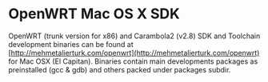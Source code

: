 # OpenWRT Mac OS X SDK 

OpenWRT (trunk version for x86) and Carambola2 (v2.8) SDK and Toolchain development binaries can be found at [http://mehmetalierturk.com/openwrt](http://mehmetalierturk.com/openwrt) for Mac OSX (El Capitan). Binaries contain main developments packages  as preinstalled (gcc & gdb) and others packed under packages subdir.
